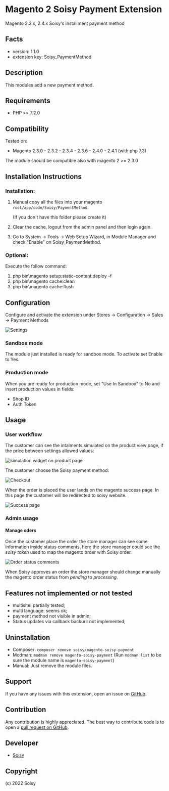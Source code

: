Magento 2 Soisy Payment Extension
=================================
Magento 2.3.x, 2.4.x Soisy's installment payment method

Facts
-----
- version: 1.1.0
- extension key: Soisy_PaymentMethod

Description
-----------
This modules add a new payment method.  

Requirements
------------
- PHP >= 7.2.0

Compatibility
-------------
Tested on:

- Magento  2.3.0 - 2.3.2 - 2.3.4 - 2.3.6 - 2.4.0 - 2.4.1 (with php 7.3)

The module should be compatible also with magento 2 >= 2.3.0

Installation Instructions
-------------------------

### Installation:

1) Manual copy all the files into your magento `root/app/code/Soisy/PaymentMethod`.

    (If you don't have this folder please create it)

2) Clear the cache, logout from the admin panel and then login again.

3) Go to System -> Tools -> Web Setup Wizard, in Module Manager and check "Enable" on Soisy_PaymentMethod.

### Optional: 
Execute the follow command:
1) php bin\magento setup:static-content:deploy -f
2) php bin\magento cache:clean
3) php bin\magento cache:flush


Configuration
-------------
Configure and activate the extension under Stores -> Configuration -> Sales -> Payment Methods


![Settings](view/frontend/web/images/readme/settings.png)

### Sandbox mode

The module just installed is ready for sandbox mode.
To activate set Enable to Yes.

### Production mode

When you are ready for production mode, set "Use In Sandbox" to No and insert production values in fields:
* Shop ID
* Auth Token

Usage
--------------

### User workflow

The customer can see the intalments simulated on the product view page, if the price between settings allowed values:

![simulation widget on product page](view/frontend/web/images/readme/simulation.png)

The customer choose the Soisy payment method:

![Checkout](view/frontend/web/images/readme/checkout.png)

When the order is placed the user lands on the magento success page. In this page the customer will be redirected to soisy website.

![Success page](view/frontend/web/images/readme/success_page.png)

### Admin usage

#### Manage oders

Once the customer place the order the store manager can see some information inside status comments. here the store manager could see the *soisy token* used to map the magento order with Soisy order.  

![Order status comments](view/frontend/web/images/readme/order_status_comments.png)

When Soisy approves an order the store manager should change manually the magento order status from *pending* to *processing*.

## Features not implemented or not tested

* multisite: partially tested;
* multi language: seems ok;
* payment method not visible in admin;
* Status updates via callback backurl: not implemented;

Uninstallation
--------------

* Composer: `composer remove soisy/magento-soisy-payment`
* Modman: `modman remove magento-soisy-payment` (Run `modman list` to be sure the module name is `magento-soisy-payment`)
* Manual: Just remove the module files.

Support
-------
If you have any issues with this extension, open an issue on [GitHub](https://github.com/soisy/Soisy_Payment/issues).

Contribution
------------
Any contribution is highly appreciated. The best way to contribute code is to open a [pull request on GitHub](https://help.github.com/articles/using-pull-requests).

Developer
---------
* [Soisy](http://www.soisy.it)

Copyright
---------
(c) 2022 Soisy
